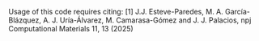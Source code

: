 Usage of this code requires citing: 
[1] J.J. Esteve-Paredes, M. A. García-Blázquez, A. J. Uría-Álvarez, M. Camarasa-Gómez and J. J. Palacios, npj Computational Materials 11, 13 (2025)
